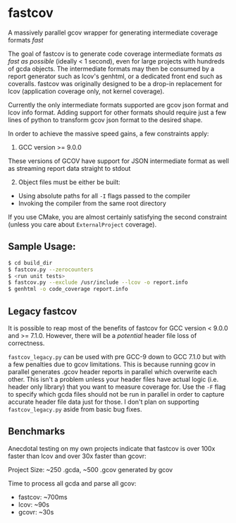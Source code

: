 # fastcov
A massively parallel gcov wrapper for generating intermediate coverage formats *fast*

The goal of fastcov is to generate code coverage intermediate formats *as fast as possible* (ideally < 1 second), even for large projects with hundreds of gcda objects. The intermediate formats may then be consumed by a report generator such as lcov's genhtml, or a dedicated front end such as coveralls. fastcov was originally designed to be a drop-in replacement for lcov (application coverage only, not kernel coverage).

Currently the only intermediate formats supported are gcov json format and lcov info format. Adding support for other formats should require just a few lines of python to transform gcov json format to the desired shape.

In order to achieve the massive speed gains, a few constraints apply:

1. GCC version >= 9.0.0

These versions of GCOV have support for JSON intermediate format as well as streaming report data straight to stdout

2. Object files must be either be built:

- Using absolute paths for all `-I` flags passed to the compiler
- Invoking the compiler from the same root directory

If you use CMake, you are almost certainly satisfying the second constraint (unless you care about `ExternalProject` coverage).

## Sample Usage:
```bash
$ cd build_dir
$ fastcov.py --zerocounters
$ <run unit tests>
$ fastcov.py --exclude /usr/include --lcov -o report.info
$ genhtml -o code_coverage report.info
```

## Legacy fastcov

It is possible to reap most of the benefits of fastcov for GCC version < 9.0.0 and >= 7.1.0. However, there will be a *potential* header file loss of correctness.

`fastcov_legacy.py` can be used with pre GCC-9 down to GCC 7.1.0 but with a few penalties due to gcov limitations. This is because running gcov in parallel generates .gcov header reports in parallel which overwrite each other. This isn't a problem unless your header files have actual logic (i.e. header only library) that you want to measure coverage for. Use the `-F` flag to specify which gcda files should not be run in parallel in order to capture accurate header file data just for those. I don't plan on supporting `fastcov_legacy.py` aside from basic bug fixes.

## Benchmarks

Anecdotal testing on my own projects indicate that fastcov is over 100x faster than lcov and over 30x faster than gcovr:

Project Size: ~250 .gcda, ~500 .gcov generated by gcov

Time to process all gcda and parse all gcov:

- fastcov: ~700ms
- lcov:    ~90s
- gcovr:   ~30s
